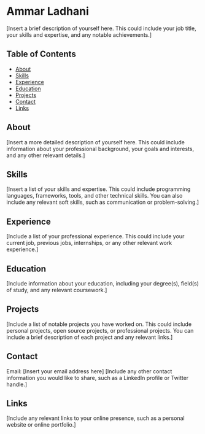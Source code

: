 # Ammar Ladhani
[Insert a brief description of yourself here. This could include your job title, your skills and expertise, and any notable achievements.]

## Table of Contents
- [About](#About)
- [Skills](#Skills)
- [Experience](Experience)
- [Education](#Education)
- [Projects](#Projects)
- [Contact](#Contact)
- [Links](#Links)

## About
[Insert a more detailed description of yourself here. This could include information about your professional background, your goals and interests, and any other relevant details.]

## Skills
[Insert a list of your skills and expertise. This could include programming languages, frameworks, tools, and other technical skills. You can also include any relevant soft skills, such as communication or problem-solving.]

## Experience
[Include a list of your professional experience. This could include your current job, previous jobs, internships, or any other relevant work experience.]

## Education
[Include information about your education, including your degree(s), field(s) of study, and any relevant coursework.]

## Projects
[Include a list of notable projects you have worked on. This could include personal projects, open source projects, or professional projects. You can include a brief description of each project and any relevant links.]

## Contact
Email: [Insert your email address here]
[Include any other contact information you would like to share, such as a LinkedIn profile or Twitter handle.]

## Links
[Include any relevant links to your online presence, such as a personal website or online portfolio.]
